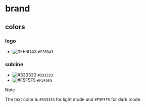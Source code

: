 # brand

## colors

### logo
- ![#FF6D43](https://via.placeholder.com/15/FF6D43/FF6D43.png) `#FF6D43`

### subline
- ![#333333](https://via.placeholder.com/15/333333/333333.png) `#333333`
- ![#F5F5F5](https://via.placeholder.com/15/F5F5F5/F5F5F5.png) `#F5F5F5`

> [!NOTE]
> The text color is `#333333` for light mode and `#F5F5F5` for dark mode.
